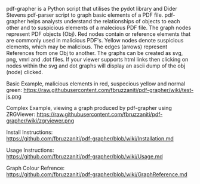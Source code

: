 pdf-grapher is a Python script that utilises the pydot library and Dider Stevens pdf-parser script to graph basic elements of a PDF file. pdf-grapher helps analysts understand the relationships of objects to each other and to suspicious elements of a malecious PDF file. The graph nodes represent PDF objects (Obj). Red nodes contain or reference elements that are commonly used in malicious PDF's. Yellow nodes denote suspicious elements, which may be malicious. The edges (arrows) represent References from one Obj to another. The graphs can be created as svg, png, vmrl and .dot files. If your viewer supports html links then clicking on nodes within the svg and dot graphs will display an ascii dump of the obj (node) clicked.

Basic Example, malicious elements in red, suspecious yellow and normal green:
https://raw.githubusercontent.com/fbruzzaniti/pdf-grapher/wiki/test-js.png

Complex Example, viewing a graph produced by pdf-grapher using ZRGViewer:
https://raw.githubusercontent.com/fbruzzaniti/pdf-grapher/wiki/zgrviewer.png

Install Instructions:               
https://github.com/fbruzzaniti/pdf-grapher/blob/wiki/Installation.md

Usage Instructions:             
https://github.com/fbruzzaniti/pdf-grapher/blob/wiki/Usage.md

Graph Colour Refrence:             
https://github.com/fbruzzaniti/pdf-grapher/blob/wiki/GraphReference.md

